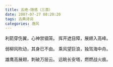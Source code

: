 ```yaml
---
title: 五绝·随感（三首）
date: 2007-07-27 08:20:20
tags: 古典诗词
categories: 唐风
---
```

利箭穿伤翼，心神禁锢笼。
挥开遮目障，展翅入高峰。

弱柳风吹动，其身已不由。
乘风望巨浪，独驾海中舟。

雄鹰高展翅，刺破万层云。
远眺长安塔，燃燃战火痕。
